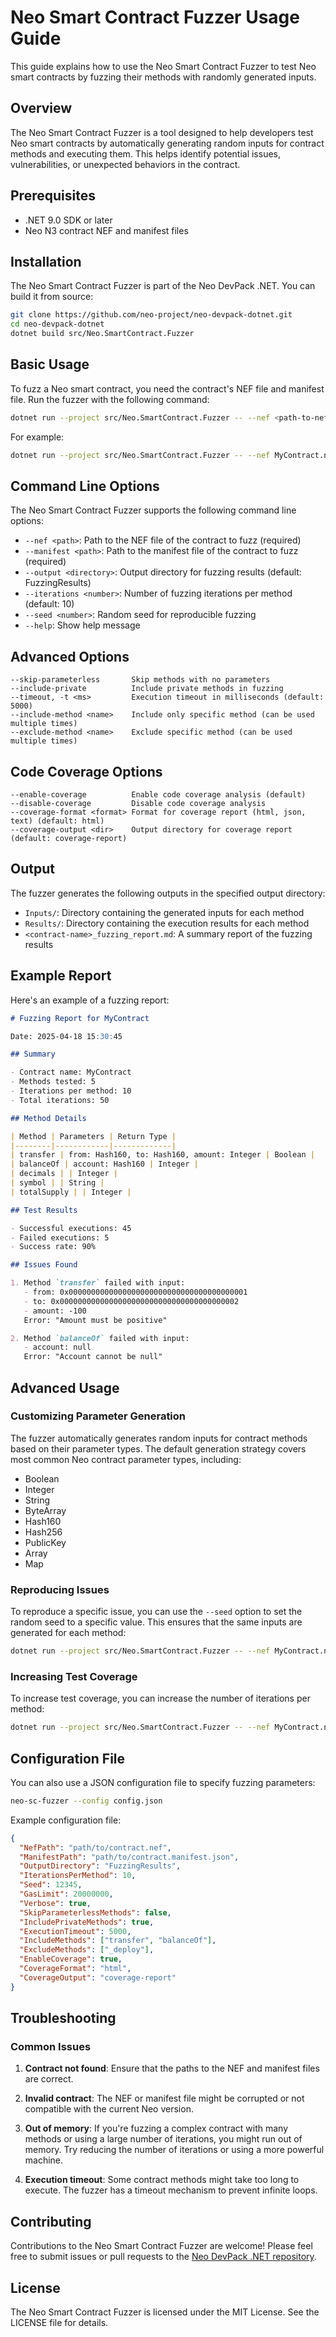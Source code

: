 # Neo Smart Contract Fuzzer Usage Guide

This guide explains how to use the Neo Smart Contract Fuzzer to test Neo smart contracts by fuzzing their methods with randomly generated inputs.

## Overview

The Neo Smart Contract Fuzzer is a tool designed to help developers test Neo smart contracts by automatically generating random inputs for contract methods and executing them. This helps identify potential issues, vulnerabilities, or unexpected behaviors in the contract.

## Prerequisites

- .NET 9.0 SDK or later
- Neo N3 contract NEF and manifest files

## Installation

The Neo Smart Contract Fuzzer is part of the Neo DevPack .NET. You can build it from source:

```bash
git clone https://github.com/neo-project/neo-devpack-dotnet.git
cd neo-devpack-dotnet
dotnet build src/Neo.SmartContract.Fuzzer
```

## Basic Usage

To fuzz a Neo smart contract, you need the contract's NEF file and manifest file. Run the fuzzer with the following command:

```bash
dotnet run --project src/Neo.SmartContract.Fuzzer -- --nef <path-to-nef-file> --manifest <path-to-manifest-file>
```

For example:

```bash
dotnet run --project src/Neo.SmartContract.Fuzzer -- --nef MyContract.nef --manifest MyContract.manifest.json
```

## Command Line Options

The Neo Smart Contract Fuzzer supports the following command line options:

- `--nef <path>`: Path to the NEF file of the contract to fuzz (required)
- `--manifest <path>`: Path to the manifest file of the contract to fuzz (required)
- `--output <directory>`: Output directory for fuzzing results (default: FuzzingResults)
- `--iterations <number>`: Number of fuzzing iterations per method (default: 10)
- `--seed <number>`: Random seed for reproducible fuzzing
- `--help`: Show help message

## Advanced Options

```
--skip-parameterless       Skip methods with no parameters
--include-private          Include private methods in fuzzing
--timeout, -t <ms>         Execution timeout in milliseconds (default: 5000)
--include-method <name>    Include only specific method (can be used multiple times)
--exclude-method <name>    Exclude specific method (can be used multiple times)
```

## Code Coverage Options

```
--enable-coverage          Enable code coverage analysis (default)
--disable-coverage         Disable code coverage analysis
--coverage-format <format> Format for coverage report (html, json, text) (default: html)
--coverage-output <dir>    Output directory for coverage report (default: coverage-report)
```

## Output

The fuzzer generates the following outputs in the specified output directory:

- `Inputs/`: Directory containing the generated inputs for each method
- `Results/`: Directory containing the execution results for each method
- `<contract-name>_fuzzing_report.md`: A summary report of the fuzzing results

## Example Report

Here's an example of a fuzzing report:

```markdown
# Fuzzing Report for MyContract

Date: 2025-04-18 15:30:45

## Summary

- Contract name: MyContract
- Methods tested: 5
- Iterations per method: 10
- Total iterations: 50

## Method Details

| Method | Parameters | Return Type |
|--------|------------|-------------|
| transfer | from: Hash160, to: Hash160, amount: Integer | Boolean |
| balanceOf | account: Hash160 | Integer |
| decimals | | Integer |
| symbol | | String |
| totalSupply | | Integer |

## Test Results

- Successful executions: 45
- Failed executions: 5
- Success rate: 90%

## Issues Found

1. Method `transfer` failed with input:
   - from: 0x0000000000000000000000000000000000000001
   - to: 0x0000000000000000000000000000000000000002
   - amount: -100
   Error: "Amount must be positive"

2. Method `balanceOf` failed with input:
   - account: null
   Error: "Account cannot be null"
```

## Advanced Usage

### Customizing Parameter Generation

The fuzzer automatically generates random inputs for contract methods based on their parameter types. The default generation strategy covers most common Neo contract parameter types, including:

- Boolean
- Integer
- String
- ByteArray
- Hash160
- Hash256
- PublicKey
- Array
- Map

### Reproducing Issues

To reproduce a specific issue, you can use the `--seed` option to set the random seed to a specific value. This ensures that the same inputs are generated for each method:

```bash
dotnet run --project src/Neo.SmartContract.Fuzzer -- --nef MyContract.nef --manifest MyContract.manifest.json --seed 12345
```

### Increasing Test Coverage

To increase test coverage, you can increase the number of iterations per method:

```bash
dotnet run --project src/Neo.SmartContract.Fuzzer -- --nef MyContract.nef --manifest MyContract.manifest.json --iterations 100
```

## Configuration File

You can also use a JSON configuration file to specify fuzzing parameters:

```bash
neo-sc-fuzzer --config config.json
```

Example configuration file:

```json
{
  "NefPath": "path/to/contract.nef",
  "ManifestPath": "path/to/contract.manifest.json",
  "OutputDirectory": "FuzzingResults",
  "IterationsPerMethod": 10,
  "Seed": 12345,
  "GasLimit": 20000000,
  "Verbose": true,
  "SkipParameterlessMethods": false,
  "IncludePrivateMethods": true,
  "ExecutionTimeout": 5000,
  "IncludeMethods": ["transfer", "balanceOf"],
  "ExcludeMethods": ["_deploy"],
  "EnableCoverage": true,
  "CoverageFormat": "html",
  "CoverageOutput": "coverage-report"
}
```

## Troubleshooting

### Common Issues

1. **Contract not found**: Ensure that the paths to the NEF and manifest files are correct.

2. **Invalid contract**: The NEF or manifest file might be corrupted or not compatible with the current Neo version.

3. **Out of memory**: If you're fuzzing a complex contract with many methods or using a large number of iterations, you might run out of memory. Try reducing the number of iterations or using a more powerful machine.

4. **Execution timeout**: Some contract methods might take too long to execute. The fuzzer has a timeout mechanism to prevent infinite loops.

## Contributing

Contributions to the Neo Smart Contract Fuzzer are welcome! Please feel free to submit issues or pull requests to the [Neo DevPack .NET repository](https://github.com/neo-project/neo-devpack-dotnet).

## License

The Neo Smart Contract Fuzzer is licensed under the MIT License. See the LICENSE file for details.